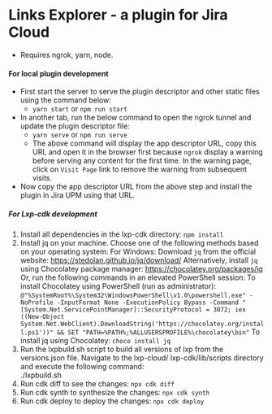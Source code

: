 # Links Explorer - a plugin for Jira Cloud

- Requires ngrok, yarn, node.

#### For local plugin development

- First start the server to serve the plugin descriptor and other static files using the command below:
  - `yarn start` or `npm run start`
- In another tab, run the below command to open the ngrok tunnel and update the plugin descriptor file:
  - `yarn serve` or `npm run serve`
  - The above command will display the app descriptor URL, copy this URL and open it in the browser first because `ngrok` display a warning before serving any content for the first time. In the warning page, click on `Visit Page` link to remove the warning from subsequent visits.
- Now copy the app descriptor URL from the above step and install the plugin in Jira UPM using that URL.

##### For Lxp-cdk development

1. Install all dependencies in the lxp-cdk directory:
   `npm install`
2. Install jq on your machine. Choose one of the following methods based on your operating system:
   For Windows:
   Download `jq` from the official website: https://stedolan.github.io/jq/download/
   Alternatively, install `jq` using Chocolatey package manager: https://chocolatey.org/packages/jq Or, run the following commands in an elevated PowerShell session:
   To install Chocolatey using PowerShell (run as administrator):
   `@"%SystemRoot%\System32\WindowsPowerShell\v1.0\powershell.exe" -NoProfile -InputFormat None -ExecutionPolicy Bypass -Command " [System.Net.ServicePointManager]::SecurityProtocol = 3072; iex ((New-Object System.Net.WebClient).DownloadString('https://chocolatey.org/install.ps1'))" && SET "PATH=%PATH%;%ALLUSERSPROFILE%\chocolatey\bin"`
   To install jq using Chocolatey:
   `choco install jq`
3. Run the lxpbuild.sh script to build all versions of lxp from the versions.json file. Navigate to the lxp-cloud/ lxp-cdk/lib/scripts directory and execute the following command:  
   ./lxpbuild.sh
4. Run cdk diff to see the changes:
   `npx cdk diff`
5. Run cdk synth to synthesize the changes:
   `npx cdk synth`
6. Run cdk deploy to deploy the changes:
   `npx cdk deploy`
